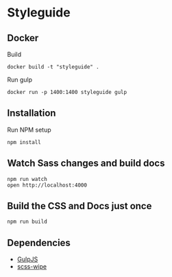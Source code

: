 # Styleguide

## Docker

Build

  ```
  docker build -t "styleguide" .
  ```

Run gulp

  ```
  docker run -p 1400:1400 styleguide gulp
  ```

## Installation

Run NPM setup

  ```
  npm install
  ```

## Watch Sass changes and build docs

  ```
  npm run watch
  open http://localhost:4000
  ```
  
## Build the CSS and Docs just once

  ```
  npm run build
  ```

## Dependencies

- [GulpJS](http://gulpjs.com)
- [scss-wipe](https://github.com/marsbergen/scss-wipe)
